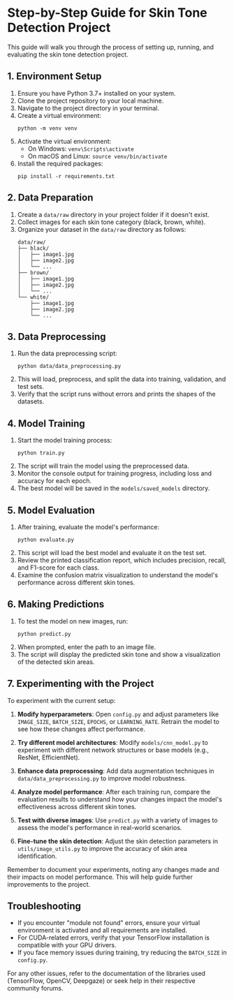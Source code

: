 
# Step-by-Step Guide for Skin Tone Detection Project

This guide will walk you through the process of setting up, running, and evaluating the skin tone detection project.

## 1. Environment Setup

1. Ensure you have Python 3.7+ installed on your system.
2. Clone the project repository to your local machine.
3. Navigate to the project directory in your terminal.
4. Create a virtual environment:
   ```
   python -m venv venv
   ```
5. Activate the virtual environment:
   - On Windows: `venv\Scripts\activate`
   - On macOS and Linux: `source venv/bin/activate`
6. Install the required packages:
   ```
   pip install -r requirements.txt
   ```

## 2. Data Preparation

1. Create a `data/raw` directory in your project folder if it doesn't exist.
2. Collect images for each skin tone category (black, brown, white).
3. Organize your dataset in the `data/raw` directory as follows:
   ```
   data/raw/
   ├── black/
   │   ├── image1.jpg
   │   ├── image2.jpg
   │   └── ...
   ├── brown/
   │   ├── image1.jpg
   │   ├── image2.jpg
   │   └── ...
   └── white/
       ├── image1.jpg
       ├── image2.jpg
       └── ...
   ```

## 3. Data Preprocessing

1. Run the data preprocessing script:
   ```
   python data/data_preprocessing.py
   ```
2. This will load, preprocess, and split the data into training, validation, and test sets.
3. Verify that the script runs without errors and prints the shapes of the datasets.

## 4. Model Training

1. Start the model training process:
   ```
   python train.py
   ```
2. The script will train the model using the preprocessed data.
3. Monitor the console output for training progress, including loss and accuracy for each epoch.
4. The best model will be saved in the `models/saved_models` directory.

## 5. Model Evaluation

1. After training, evaluate the model's performance:
   ```
   python evaluate.py
   ```
2. This script will load the best model and evaluate it on the test set.
3. Review the printed classification report, which includes precision, recall, and F1-score for each class.
4. Examine the confusion matrix visualization to understand the model's performance across different skin tones.

## 6. Making Predictions

1. To test the model on new images, run:
   ```
   python predict.py
   ```
2. When prompted, enter the path to an image file.
3. The script will display the predicted skin tone and show a visualization of the detected skin areas.

## 7. Experimenting with the Project

To experiment with the current setup:

1. **Modify hyperparameters**: Open `config.py` and adjust parameters like `IMAGE_SIZE`, `BATCH_SIZE`, `EPOCHS`, or `LEARNING_RATE`. Retrain the model to see how these changes affect performance.

2. **Try different model architectures**: Modify `models/cnn_model.py` to experiment with different network structures or base models (e.g., ResNet, EfficientNet).

3. **Enhance data preprocessing**: Add data augmentation techniques in `data/data_preprocessing.py` to improve model robustness.

4. **Analyze model performance**: After each training run, compare the evaluation results to understand how your changes impact the model's effectiveness across different skin tones.

5. **Test with diverse images**: Use `predict.py` with a variety of images to assess the model's performance in real-world scenarios.

6. **Fine-tune the skin detection**: Adjust the skin detection parameters in `utils/image_utils.py` to improve the accuracy of skin area identification.

Remember to document your experiments, noting any changes made and their impacts on model performance. This will help guide further improvements to the project.

## Troubleshooting

- If you encounter "module not found" errors, ensure your virtual environment is activated and all requirements are installed.
- For CUDA-related errors, verify that your TensorFlow installation is compatible with your GPU drivers.
- If you face memory issues during training, try reducing the `BATCH_SIZE` in `config.py`.

For any other issues, refer to the documentation of the libraries used (TensorFlow, OpenCV, Deepgaze) or seek help in their respective community forums.
